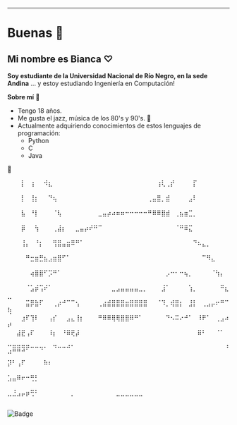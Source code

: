 ***

# Buenas :ghost:

## Mi nombre es Bianca ♡

**Soy estudiante de la Universidad Nacional de Río Negro, en la sede Andina**
... y estoy estudiando Ingeniería en Computación!

**Sobre mí** :mate: 

  - Tengo 18 años. 
  - Me gusta el jazz, música de los 80's y 90's. :brown_heart:
  - Actualmente adquiriendo conocimientos de estos lenguajes de programación:
    - Python
    - C
    - Java
    
🌱

⠀⠀⠀⡇⠀⢰⠀⠀⠺⣆⠀⠀⠀⠀⠀⠀⠀⠀⠀⠀⠀⠀⠀⠀⠀⠀⠀⠀⠀⠀⠀⠀⠀⢰⢇⢀⡞⠀⠀⠀⠀⡏⠀⠀⠀⠀⠀⠀⠀⠀
⠀⠀⠀⡇⠀⢸⡆⠀⠀⠙⢦⠀⠀⠀⠀⠀⠀⠀⠀⠀⠀⠀⠀⠀⠀⠀⠀⠀⠀⠀⠀⢀⣤⣿⡀⣾⠀⠀⠀⠀⣠⠇⠀⠀⠀⠀⠀⠀⠀⠀
⠀⠀⠀⣧⠀⠘⡇⠀⠀⠀⠈⢧⠀⠀⠀⠀⠀⠀⠀⠀⣀⣤⡴⠴⠶⠶⠒⠒⠒⠒⠒⠛⠿⠿⣿⣾⠀⢀⣦⣶⣉⡀⠀⠀⠀⠀⠀⠀⠀⠀
⠀⠀⠀⡿⠀⠀⢳⠀⠀⠀⢀⣼⡆⠀⠀⣀⣤⡴⠞⠛⠉⠀⠀⠀⠀⠀⠀⠀⠀⠀⠀⠀⠀⠀⠀⠀⠀⠈⠛⠿⣍⠀⠀⠀⠀⠀⠀⠀⠀⠀
⠀⠀⠀⢸⡄⠀⠘⡆⠀⠀⢻⣿⣤⣶⠿⠛⠁⠀⠀⠀⠀⠀⠀⠀⠀⠀⠀⠀⠀⠀⠀⠀⠀⠀⠀⠀⠀⠀⠀⠀⠀⠙⠦⣄⡀⠀⠀⠀⠀⠀
⠀⠀⠀⠀⠛⣒⣶⣛⣦⣠⣶⣿⠋⠁⠀⠀⠀⠀⠀⠀⠀⠀⠀⠀⠀⠀⠀⠀⠀⠀⠀⠀⠀⠀⠀⠀⠀⠀⠀⠀⠀⠀⠀⠉⠻⣄⠀⠀⠀⠀
⠀⠀⠀⠀⠀⢴⣿⣿⠋⡩⠛⠁⠀⠀⠀⠀⠀⠀⠀⠀⠀⠀⠀⠀⠀⠀⠀⠀⠀⠀⠀⠀⠀⠀⠀⡠⠒⠂⠒⢦⡀⠀⠀⠀⠀⠈⢳⡄⠀⠀
⠀⠀⠀⠀⠈⣡⡾⢩⠞⠁⠀⠀⠀⠀⠀⠀⠀⠀⠀⠀⠀⠀⠀⣀⣠⣤⣤⣤⣤⣀⡀⠀⠀⠀⣸⠁⠀⠀⠀⠀⢱⡀⠀⠀⠀⠀⠀⠛⣆⣀
⠀⠀⠀⠀⣭⡿⣷⠏⠀⠀⢀⡴⠚⠉⠉⢢⠀⠀⠀⠀⢀⣴⣾⣿⣿⣿⣶⣿⣿⣿⣿⠀⠀⠈⠹⡀⢾⣿⡆⠀⣸⡇⠀⢀⣠⡤⠖⠛⠉⢷
⠀⠀⠀⣰⠏⢹⠇⠀⠀⢠⡎⠀⠀⣠⣄⢸⡆⠀⠀⠀⠛⠿⠿⢿⢿⣿⣿⠿⠛⠁⠀⠀⠀⠀⠀⠙⠢⠭⠔⠚⠁⠀⠸⠟⠁⠀⢀⣠⠴⠞
⠀⠀⣼⣟⢠⠏⠀⠀⠀⠸⡆⠀⠘⠿⢟⡼⠀⠀⠀⠀⠀⠀⠀⠀⠀⠀⠀⠀⠀⠀⠀⠀⠀⠀⠀⠀⠀⠀⠀⠀⠀⠀⠿⠃⠀⠀⠈⠁⠀⠀
⢉⣿⣿⣻⠟⠒⠒⠲⠂⠀⠙⠒⠒⠚⠁⠀⠀⠀⠀⠀⠀⠀⠀⠀⠀⠀⠀⠀⠀⠀⠀⠀⠀⠀⠀⠀⠀⠀⠀⠀⠀⠀⠀⠀⠀⠀⠀⠀⠘⠉
⡽⠃⢠⠏⠀⠀⠀⠀⠷⠆⠀⠀⠀⠀⠀⠀⠀⠀⠀⠀⠀⠀⠀⠀⠀⠀⠀⠀⠀⠀⠀⠀⠀⠀⠀⠀⠀⠀⠀⠀⠀⠀⠀⠀⠀⠀⠀⠀⠀⠀
⣡⣤⠿⠖⠒⢛⡃⠀⠀⠀⠀⠀⠀⠀⠀⠀⠀⠀⠀⠀⠀⠀⠀⠀⠀⠀⠀⠀⠀⠀⠀⠀⠀⠀⠀⠀⠀⠀⠀⠀⠀⠀⠀⠀⠀⠀⠀⠀⠀⠀
⣀⣘⣠⡤⡶⢛⠃⠀⠀⠀⠀⠀⠀⠀⡀⠀⠀⠀⠀⠀⠀⠀⠀⠀⣀⣀⣀⣀⣀⣀⠀⠀⠀⠀⠀⠀⠀⠀⠀⠀⠀⠀⠀⠀⠀⠀⠀⠀⠀⠀⠀
⠀⠀⠀⠀⠀⠀⠀⠀⠀

![Badge](https://bit.ly/icom-badge)
